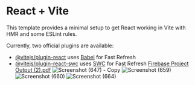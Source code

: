 # React + Vite

This template provides a minimal setup to get React working in Vite with HMR and some ESLint rules.

Currently, two official plugins are available:

- [@vitejs/plugin-react](https://github.com/vitejs/vite-plugin-react/blob/main/packages/plugin-react/README.md) uses [Babel](https://babeljs.io/) for Fast Refresh
- [@vitejs/plugin-react-swc](https://github.com/vitejs/vite-plugin-react-swc) uses [SWC](https://swc.rs/) for Fast Refresh
[Firebase Project Output (2).pdf](https://github.com/user-attachments/files/18207603/Firebase.Project.Output.2.pdf)
![Screenshot (647) - Copy](https://github.com/user-attachments/assets/52352312-5866-42aa-a750-eeed57b53b5b)
![Screenshot (659)](https://github.com/user-attachments/assets/80f7503e-4749-4ea0-a091-5a629171d1b3)
![Screenshot (660)](https://github.com/user-attachments/assets/4c45f638-a4ea-4cc8-b8c5-65e5b2c0c53e)
![Screenshot (664)](https://github.com/user-attachments/assets/8b45e3c7-e8f1-48ce-8d68-ed775eeeea57)
